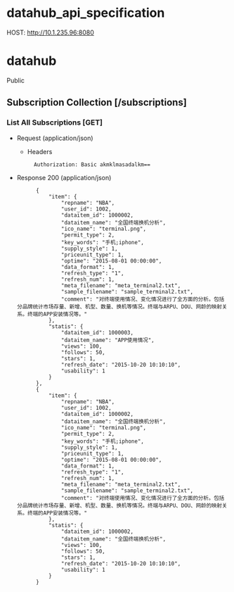 # datahub_api_specification
HOST: http://10.1.235.96:8080

# datahub

Public

## Subscription Collection [/subscriptions]

### List All Subscriptions [GET]

+ Request (application/json)

    + Headers

            Authorization: Basic akmklmasadalkm==

        
+ Response 200 (application/json)

        
            {
                "item": {
                    "repname": "NBA",
                    "user_id": 1002,
                    "dataitem_id": 1000002,
                    "dataitem_name": "全国终端换机分析",
                    "ico_name": "terminal.png",
                    "permit_type": 2,
                    "key_words": "手机;iphone",
                    "supply_style": 1,
                    "priceunit_type": 1,
                    "optime": "2015-08-01 00:00:00",
                    "data_format": 1,
                    "refresh_type": "1",
                    "refresh_num": 1,
                    "meta_filename": "meta_terminal2.txt",
                    "sample_filename": "sample_terminal2.txt",
                    "comment": "对终端使用情况、变化情况进行了全方面的分析。包括分品牌统计市场存量、新增、机型、数量、换机等情况。终端与ARPU、DOU、网龄的映射关系。终端的APP安装情况等。"
                },
                "statis": {
                    "dataitem_id": 1000003,
                    "dataitem_name": "APP使用情况",
                    "views": 100,
                    "follows": 50,
                    "stars": 1,
                    "refresh_date": "2015-10-20 10:10:10",
                    "usability": 1
                }
            },
            {
                "item": {
                    "repname": "NBA",
                    "user_id": 1002,
                    "dataitem_id": 1000002,
                    "dataitem_name": "全国终端换机分析",
                    "ico_name": "terminal.png",
                    "permit_type": 2,
                    "key_words": "手机;iphone",
                    "supply_style": 1,
                    "priceunit_type": 1,
                    "optime": "2015-08-01 00:00:00",
                    "data_format": 1,
                    "refresh_type": "1",
                    "refresh_num": 1,
                    "meta_filename": "meta_terminal2.txt",
                    "sample_filename": "sample_terminal2.txt",
                    "comment": "对终端使用情况、变化情况进行了全方面的分析。包括分品牌统计市场存量、新增、机型、数量、换机等情况。终端与ARPU、DOU、网龄的映射关系。终端的APP安装情况等。"
                },
                "statis": {
                    "dataitem_id": 1000002,
                    "dataitem_name": "全国终端换机分析",
                    "views": 100,
                    "follows": 50,
                    "stars": 1,
                    "refresh_date": "2015-10-20 10:10:10",
                    "usability": 1
                }
            }
 
 

 
